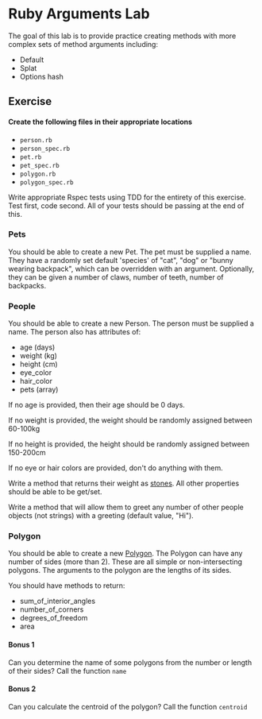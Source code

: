 # Ruby Arguments Lab

The goal of this lab is to provide practice creating methods with more complex sets of method arguments including:

- Default
- Splat
- Options hash

## Exercise

#### Create the following files in their appropriate locations
* `person.rb`
* `person_spec.rb`
* `pet.rb`
* `pet_spec.rb`
* `polygon.rb`
* `polygon_spec.rb`

Write appropriate Rspec tests using TDD for the entirety of this exercise. Test first, code second. All of your tests should be passing at the end of this.

### Pets

You should be able to create a new Pet. The pet must be supplied a name. They have a randomly set default 'species' of "cat", "dog" or "bunny wearing backpack", which can be overridden with an argument. Optionally, they can be given a number of claws, number of teeth, number of backpacks. 

### People

You should be able to create a new Person. The person must be supplied a name. The person also has attributes of:

* age (days)
* weight (kg)
* height (cm)
* eye_color
* hair_color
* pets (array)

If no age is provided, then their age should be 0 days. 

If no weight is provided, the weight should be randomly assigned between 60-100kg

If no height is provided, the height should be randomly assigned between 150-200cm

If no eye or hair colors are provided, don't do anything with them.

Write a method that returns their weight as [stones](http://en.wikipedia.org/wiki/Stone_(unit)). All other properties should be able to be get/set.

Write a method that will allow them to greet any number of other people objects (not strings) with a greeting (default value, "Hi").

### Polygon

You should be able to create a new [Polygon](http://en.wikipedia.org/wiki/Polygon). The Polygon can have any number of sides (more than 2). These are all simple or non-intersecting polygons. The arguments to the polygon are the lengths of its sides. 

You should have methods to return: 

- sum_of_interior_angles
- number_of_corners
- degrees_of_freedom
- area

#### Bonus 1
Can you determine the name of some polygons from the number or length of their sides? Call the function `name`

#### Bonus 2
Can you calculate the centroid of the polygon? Call the function `centroid`